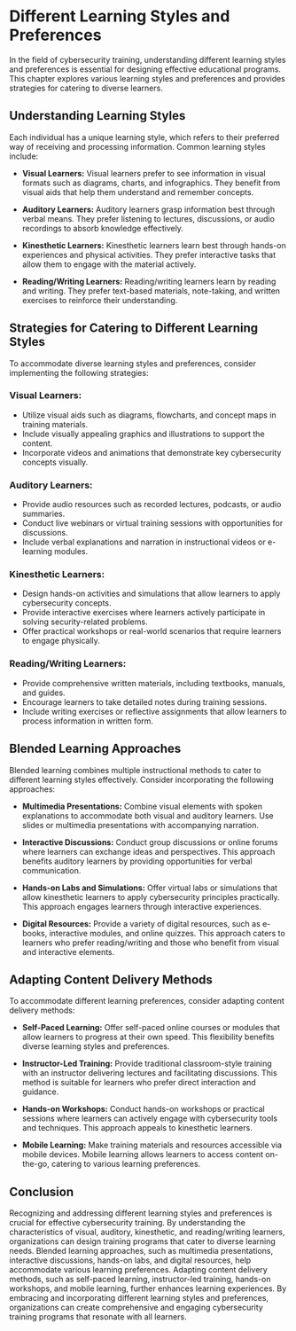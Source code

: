Different Learning Styles and Preferences
==================================================

In the field of cybersecurity training, understanding different learning styles and preferences is essential for designing effective educational programs. This chapter explores various learning styles and preferences and provides strategies for catering to diverse learners.

Understanding Learning Styles
-----------------------------

Each individual has a unique learning style, which refers to their preferred way of receiving and processing information. Common learning styles include:

* **Visual Learners:** Visual learners prefer to see information in visual formats such as diagrams, charts, and infographics. They benefit from visual aids that help them understand and remember concepts.

* **Auditory Learners:** Auditory learners grasp information best through verbal means. They prefer listening to lectures, discussions, or audio recordings to absorb knowledge effectively.

* **Kinesthetic Learners:** Kinesthetic learners learn best through hands-on experiences and physical activities. They prefer interactive tasks that allow them to engage with the material actively.

* **Reading/Writing Learners:** Reading/writing learners learn by reading and writing. They prefer text-based materials, note-taking, and written exercises to reinforce their understanding.

Strategies for Catering to Different Learning Styles
----------------------------------------------------

To accommodate diverse learning styles and preferences, consider implementing the following strategies:

### Visual Learners:

* Utilize visual aids such as diagrams, flowcharts, and concept maps in training materials.
* Include visually appealing graphics and illustrations to support the content.
* Incorporate videos and animations that demonstrate key cybersecurity concepts visually.

### Auditory Learners:

* Provide audio resources such as recorded lectures, podcasts, or audio summaries.
* Conduct live webinars or virtual training sessions with opportunities for discussions.
* Include verbal explanations and narration in instructional videos or e-learning modules.

### Kinesthetic Learners:

* Design hands-on activities and simulations that allow learners to apply cybersecurity concepts.
* Provide interactive exercises where learners actively participate in solving security-related problems.
* Offer practical workshops or real-world scenarios that require learners to engage physically.

### Reading/Writing Learners:

* Provide comprehensive written materials, including textbooks, manuals, and guides.
* Encourage learners to take detailed notes during training sessions.
* Include writing exercises or reflective assignments that allow learners to process information in written form.

Blended Learning Approaches
---------------------------

Blended learning combines multiple instructional methods to cater to different learning styles effectively. Consider incorporating the following approaches:

* **Multimedia Presentations:** Combine visual elements with spoken explanations to accommodate both visual and auditory learners. Use slides or multimedia presentations with accompanying narration.

* **Interactive Discussions:** Conduct group discussions or online forums where learners can exchange ideas and perspectives. This approach benefits auditory learners by providing opportunities for verbal communication.

* **Hands-on Labs and Simulations:** Offer virtual labs or simulations that allow kinesthetic learners to apply cybersecurity principles practically. This approach engages learners through interactive experiences.

* **Digital Resources:** Provide a variety of digital resources, such as e-books, interactive modules, and online quizzes. This approach caters to learners who prefer reading/writing and those who benefit from visual and interactive elements.

Adapting Content Delivery Methods
---------------------------------

To accommodate different learning preferences, consider adapting content delivery methods:

* **Self-Paced Learning:** Offer self-paced online courses or modules that allow learners to progress at their own speed. This flexibility benefits diverse learning styles and preferences.

* **Instructor-Led Training:** Provide traditional classroom-style training with an instructor delivering lectures and facilitating discussions. This method is suitable for learners who prefer direct interaction and guidance.

* **Hands-on Workshops:** Conduct hands-on workshops or practical sessions where learners can actively engage with cybersecurity tools and techniques. This approach appeals to kinesthetic learners.

* **Mobile Learning:** Make training materials and resources accessible via mobile devices. Mobile learning allows learners to access content on-the-go, catering to various learning preferences.

Conclusion
----------

Recognizing and addressing different learning styles and preferences is crucial for effective cybersecurity training. By understanding the characteristics of visual, auditory, kinesthetic, and reading/writing learners, organizations can design training programs that cater to diverse learning needs. Blended learning approaches, such as multimedia presentations, interactive discussions, hands-on labs, and digital resources, help accommodate various learning preferences. Adapting content delivery methods, such as self-paced learning, instructor-led training, hands-on workshops, and mobile learning, further enhances learning experiences. By embracing and incorporating different learning styles and preferences, organizations can create comprehensive and engaging cybersecurity training programs that resonate with all learners.
